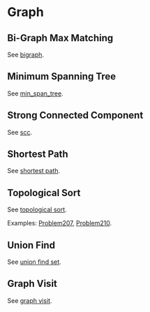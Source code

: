 # Graph

## Bi-Graph Max Matching

See [bigraph](graph_bigraph.cpp).

## Minimum Spanning Tree

See [min_span_tree](graph_min_span_tree.cpp).

## Strong Connected Component

See [scc](graph_scc.cpp).

## Shortest Path

See [shortest path](graph_shortest_path.cpp).

## Topological Sort

See [topological sort](graph_topological_sort.cpp).

Examples: [Problem207](Problem207.java), [Problem210](Problem210.java).

## Union Find

See [union find set](graph_union_find.cpp).

## Graph Visit

See [graph visit](graph_visit.cpp).